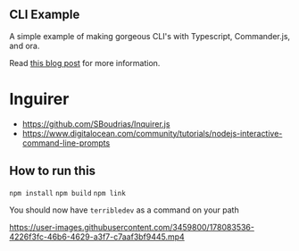## CLI Example

A simple example of making gorgeous CLI's with Typescript, Commander.js, and ora.

Read [this blog post](https://blog.terrible.dev/Building-attractive-CLIs-in-JavaScript/) for more information.

# Inguirer

* https://github.com/SBoudrias/Inquirer.js
* https://www.digitalocean.com/community/tutorials/nodejs-interactive-command-line-prompts

## How to run this

`npm install`
`npm build`
`npm link`

You should now have `terribledev` as a command on your path


https://user-images.githubusercontent.com/3459800/178083536-4226f3fc-46b6-4629-a3f7-c7aaf3bf9445.mp4
